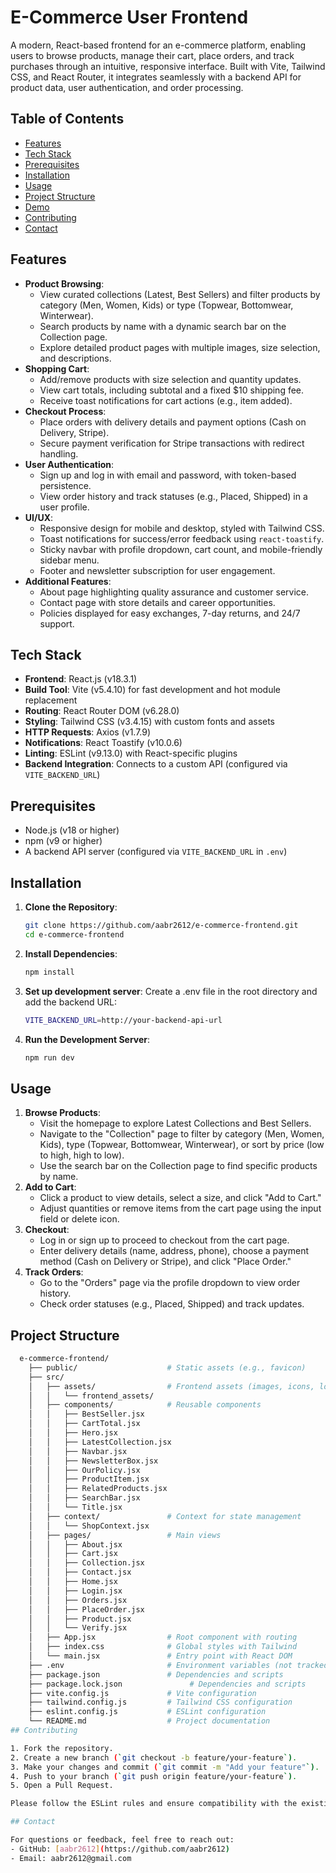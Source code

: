 # E-Commerce User Frontend

A modern, React-based frontend for an e-commerce platform, enabling users to browse products, manage their cart, place orders, and track purchases through an intuitive, responsive interface. Built with Vite, Tailwind CSS, and React Router, it integrates seamlessly with a backend API for product data, user authentication, and order processing.

## Table of Contents
- [Features](#features)
- [Tech Stack](#tech-stack)
- [Prerequisites](#prerequisites)
- [Installation](#installation)
- [Usage](#usage)
- [Project Structure](#project-structure)
- [Demo](#demo)
- [Contributing](#contributing)
- [Contact](#contact)

## Features

- **Product Browsing**:
  - View curated collections (Latest, Best Sellers) and filter products by category (Men, Women, Kids) or type (Topwear, Bottomwear, Winterwear).
  - Search products by name with a dynamic search bar on the Collection page.
  - Explore detailed product pages with multiple images, size selection, and descriptions.
- **Shopping Cart**:
  - Add/remove products with size selection and quantity updates.
  - View cart totals, including subtotal and a fixed $10 shipping fee.
  - Receive toast notifications for cart actions (e.g., item added).
- **Checkout Process**:
  - Place orders with delivery details and payment options (Cash on Delivery, Stripe).
  - Secure payment verification for Stripe transactions with redirect handling.
- **User Authentication**:
  - Sign up and log in with email and password, with token-based persistence.
  - View order history and track statuses (e.g., Placed, Shipped) in a user profile.
- **UI/UX**:
  - Responsive design for mobile and desktop, styled with Tailwind CSS.
  - Toast notifications for success/error feedback using `react-toastify`.
  - Sticky navbar with profile dropdown, cart count, and mobile-friendly sidebar menu.
  - Footer and newsletter subscription for user engagement.
- **Additional Features**:
  - About page highlighting quality assurance and customer service.
  - Contact page with store details and career opportunities.
  - Policies displayed for easy exchanges, 7-day returns, and 24/7 support.

## Tech Stack

- **Frontend**: React.js (v18.3.1)
- **Build Tool**: Vite (v5.4.10) for fast development and hot module replacement
- **Routing**: React Router DOM (v6.28.0)
- **Styling**: Tailwind CSS (v3.4.15) with custom fonts and assets
- **HTTP Requests**: Axios (v1.7.9)
- **Notifications**: React Toastify (v10.0.6)
- **Linting**: ESLint (v9.13.0) with React-specific plugins
- **Backend Integration**: Connects to a custom API (configured via `VITE_BACKEND_URL`)

## Prerequisites

- Node.js (v18 or higher)
- npm (v9 or higher)
- A backend API server (configured via `VITE_BACKEND_URL` in `.env`)

## Installation

1. **Clone the Repository**:
   ```bash
   git clone https://github.com/aabr2612/e-commerce-frontend.git
   cd e-commerce-frontend
2. **Install Dependencies**:
   ```bash
   npm install
   ```
3. **Set up development server**:
   Create a .env file in the root directory and add the backend URL:
   ```bash
   VITE_BACKEND_URL=http://your-backend-api-url
   ```
4. **Run the Development Server**:
   ```bash
   npm run dev
   ```
## Usage

1. **Browse Products**:
   - Visit the homepage to explore Latest Collections and Best Sellers.
   - Navigate to the "Collection" page to filter by category (Men, Women, Kids), type (Topwear, Bottomwear, Winterwear), or sort by price (low to high, high to low).
   - Use the search bar on the Collection page to find specific products by name.
2. **Add to Cart**:
   - Click a product to view details, select a size, and click "Add to Cart."
   - Adjust quantities or remove items from the cart page using the input field or delete icon.
3. **Checkout**:
   - Log in or sign up to proceed to checkout from the cart page.
   - Enter delivery details (name, address, phone), choose a payment method (Cash on Delivery or Stripe), and click "Place Order."
4. **Track Orders**:
   - Go to the "Orders" page via the profile dropdown to view order history.
   - Check order statuses (e.g., Placed, Shipped) and track updates.

## Project Structure
```bash
  e-commerce-frontend/
    ├── public/                    # Static assets (e.g., favicon)
    ├── src/
    │   ├── assets/                # Frontend assets (images, icons, logo)
    │   │   └── frontend_assets/
    │   ├── components/            # Reusable components
    │   │   ├── BestSeller.jsx
    │   │   ├── CartTotal.jsx
    │   │   ├── Hero.jsx
    │   │   ├── LatestCollection.jsx
    │   │   ├── Navbar.jsx
    │   │   ├── NewsletterBox.jsx
    │   │   ├── OurPolicy.jsx
    │   │   ├── ProductItem.jsx
    │   │   ├── RelatedProducts.jsx
    │   │   ├── SearchBar.jsx
    │   │   └── Title.jsx
    │   ├── context/               # Context for state management
    │   │   └── ShopContext.jsx
    │   ├── pages/                 # Main views
    │   │   ├── About.jsx
    │   │   ├── Cart.jsx
    │   │   ├── Collection.jsx
    │   │   ├── Contact.jsx
    │   │   ├── Home.jsx
    │   │   ├── Login.jsx
    │   │   ├── Orders.jsx
    │   │   ├── PlaceOrder.jsx
    │   │   ├── Product.jsx
    │   │   └── Verify.jsx
    │   ├── App.jsx                # Root component with routing
    │   ├── index.css              # Global styles with Tailwind
    │   └── main.jsx               # Entry point with React DOM
    ├── .env                       # Environment variables (not tracked)
    ├── package.json               # Dependencies and scripts
    ├── package.lock.json               # Dependencies and scripts
    ├── vite.config.js             # Vite configuration
    ├── tailwind.config.js         # Tailwind CSS configuration
    ├── eslint.config.js           # ESLint configuration
    └── README.md                  # Project documentation
## Contributing

1. Fork the repository.
2. Create a new branch (`git checkout -b feature/your-feature`).
3. Make your changes and commit (`git commit -m "Add your feature"`).
4. Push to your branch (`git push origin feature/your-feature`).
5. Open a Pull Request.

Please follow the ESLint rules and ensure compatibility with the existing tech stack. For bug reports or feature requests, open an issue on the repository.

## Contact

For questions or feedback, feel free to reach out:
- GitHub: [aabr2612](https://github.com/aabr2612)
- Email: aabr2612@gmail.com

